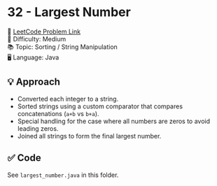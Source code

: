 # 32 - Largest Number

🔗 [LeetCode Problem Link](https://leetcode.com/problems/largest-number/)  
📌 Difficulty: Medium  
📚 Topic: Sorting / String Manipulation  
🖥️ Language: Java

## 💡 Approach
- Converted each integer to a string.
- Sorted strings using a custom comparator that compares concatenations (`a+b` vs `b+a`).
- Special handling for the case where all numbers are zeros to avoid leading zeros.
- Joined all strings to form the final largest number.

## ✅ Code
See `largest_number.java` in this folder.
